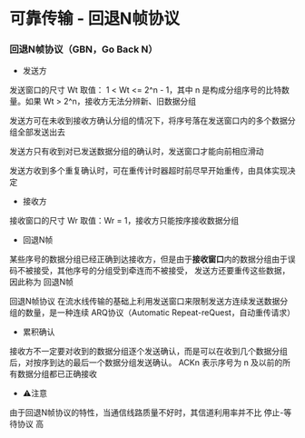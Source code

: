 # 可靠传输 - 回退N帧协议


### 回退N帧协议（GBN，Go Back N）

* 发送方

发送窗口的尺寸 Wt 取值： 1 < Wt <= 2^n - 1，其中 n 是构成分组序号的比特数量。如果 Wt > 2^n，接收方无法分辨新、旧数据分组

发送方可在未收到接收方确认分组的情况下，将序号落在发送窗口内的多个数据分组全部发送出去

发送方只有收到对已发送数据分组的确认时，发送窗口才能向前相应滑动

发送方收到多个重复确认时，可在重传计时器超时前尽早开始重传，由具体实现决定


* 接收方

接收窗口的尺寸 Wr 取值：Wr = 1，接收方只能按序接收数据分组


* 回退N帧

某些序号的数据分组已经正确到达接收方，但是由于**接收窗口**内的数据分组由于误码不被接受，其他序号的分组受到牵连而不被接受，
发送方还要重传这些数据，因此称为 回退N帧

回退N帧协议 在流水线传输的基础上利用发送窗口来限制发送方连续发送数据分组的数量，是一种连续 ARQ协议（Automatic Repeat-reQuest，自动重传请求）


* 累积确认

接收方不一定要对收到的数据分组逐个发送确认，而是可以在收到几个数据分组后，对按序到达的最后一个数据分组发送确认。
ACKn 表示序号为 n 及以前的所有数据分组都已正确接收


* ⚠️注意

由于回退N帧协议的特性，当通信线路质量不好时，其信道利用率并不比 停止-等待协议 高
